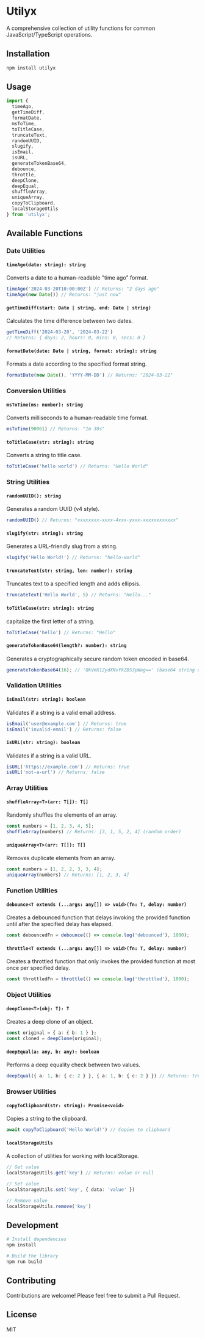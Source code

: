 # Utilyx

A comprehensive collection of utility functions for common JavaScript/TypeScript operations.

## Installation

```bash
npm install utilyx
```

## Usage

```typescript
import { 
  timeAgo,
  getTimeDiff,
  formatDate,
  msToTime,
  toTitleCase,
  truncateText,
  randomUUID,
  slugify,  
  isEmail,
  isURL,
  generateTokenBase64,
  debounce,
  throttle,
  deepClone,
  deepEqual,
  shuffleArray,
  uniqueArray,
  copyToClipboard,
  localStorageUtils
} from 'utilyx';
```

## Available Functions

### Date Utilities

#### `timeAgo(date: string): string`
Converts a date to a human-readable "time ago" format.

```typescript
timeAgo('2024-03-20T10:00:00Z') // Returns: "2 days ago"
timeAgo(new Date()) // Returns: "just now"
```

#### `getTimeDiff(start: Date | string, end: Date | string)`
Calculates the time difference between two dates.

```typescript
getTimeDiff('2024-03-20', '2024-03-22') 
// Returns: { days: 2, hours: 0, mins: 0, secs: 0 }
```

#### `formatDate(date: Date | string, format: string): string`
Formats a date according to the specified format string.

```typescript
formatDate(new Date(), 'YYYY-MM-DD') // Returns: "2024-03-22"
```

### Conversion Utilities

#### `msToTime(ms: number): string`
Converts milliseconds to a human-readable time format.

```typescript
msToTime(90061) // Returns: "1m 30s"
```

#### `toTitleCase(str: string): string`
Converts a string to title case.

```typescript
toTitleCase('hello world') // Returns: "Hello World"
```

### String Utilities

#### `randomUUID(): string`
Generates a random UUID (v4 style).

```typescript
randomUUID() // Returns: "xxxxxxxx-xxxx-4xxx-yxxx-xxxxxxxxxxxx"
```

#### `slugify(str: string): string`
Generates a URL-friendly slug from a string.

```typescript
slugify('Hello World!') // Returns: "hello-world"
```

#### `truncateText(str: string, len: number): string`
Truncates text to a specified length and adds ellipsis.

```typescript
truncateText('Hello World', 5) // Returns: "Hello..."
```

#### `toTitleCase(str: string): string`
capitalize the first letter of a string.

```typescript
toTitleCase('hello') // Returns: "Hello"
```

#### `generateTokenBase64(length?: number): string`
Generates a cryptographically secure random token encoded in base64.

```typescript
generateTokenBase64(16); // 'QkVmX1ZydXNvYkZBS3pWag==' (base64 string of 16 random bytes)
```

### Validation Utilities

#### `isEmail(str: string): boolean`
Validates if a string is a valid email address.

```typescript
isEmail('user@example.com') // Returns: true
isEmail('invalid-email') // Returns: false
```

#### `isURL(str: string): boolean`
Validates if a string is a valid URL.

```typescript
isURL('https://example.com') // Returns: true
isURL('not-a-url') // Returns: false
```

### Array Utilities

#### `shuffleArray<T>(arr: T[]): T[]`
Randomly shuffles the elements of an array.

```typescript
const numbers = [1, 2, 3, 4, 5];
shuffleArray(numbers) // Returns: [3, 1, 5, 2, 4] (random order)
```

#### `uniqueArray<T>(arr: T[]): T[]`
Removes duplicate elements from an array.

```typescript
const numbers = [1, 2, 2, 3, 3, 4];
uniqueArray(numbers) // Returns: [1, 2, 3, 4]
```

### Function Utilities

#### `debounce<T extends (...args: any[]) => void>(fn: T, delay: number)`
Creates a debounced function that delays invoking the provided function until after the specified delay has elapsed.

```typescript
const debouncedFn = debounce(() => console.log('debounced'), 1000);
```

#### `throttle<T extends (...args: any[]) => void>(fn: T, delay: number)`
Creates a throttled function that only invokes the provided function at most once per specified delay.

```typescript
const throttledFn = throttle(() => console.log('throttled'), 1000);
```

### Object Utilities

#### `deepClone<T>(obj: T): T`
Creates a deep clone of an object.

```typescript
const original = { a: { b: 1 } };
const cloned = deepClone(original);
```

#### `deepEqual(a: any, b: any): boolean`
Performs a deep equality check between two values.

```typescript
deepEqual({ a: 1, b: { c: 2 } }, { a: 1, b: { c: 2 } }) // Returns: true
```

### Browser Utilities

#### `copyToClipboard(str: string): Promise<void>`
Copies a string to the clipboard.

```typescript
await copyToClipboard('Hello World!') // Copies to clipboard
```

#### `localStorageUtils`
A collection of utilities for working with localStorage.

```typescript
// Get value
localStorageUtils.get('key') // Returns: value or null

// Set value
localStorageUtils.set('key', { data: 'value' })

// Remove value
localStorageUtils.remove('key')
```

## Development

```bash
# Install dependencies
npm install

# Build the library
npm run build
```

## Contributing

Contributions are welcome! Please feel free to submit a Pull Request.

## License

MIT


